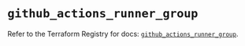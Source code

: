 # `github_actions_runner_group`

Refer to the Terraform Registry for docs: [`github_actions_runner_group`](https://registry.terraform.io/providers/integrations/github/6.3.0/docs/resources/actions_runner_group).
